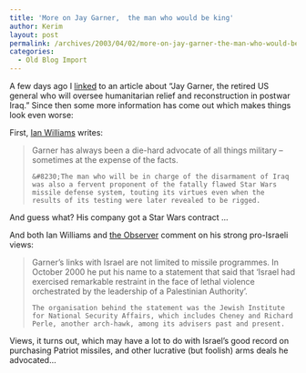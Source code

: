 ```yaml
---
title: 'More on Jay Garner,  the man who would be king'
author: Kerim
layout: post
permalink: /archives/2003/04/02/more-on-jay-garner-the-man-who-would-be-king/
categories:
  - Old Blog Import
---
```

A few days ago I <a href="http://kerim.oxus.net/nucleus/index.php?itemid=1152" onclick="_gaq.push(['_trackEvent', 'outbound-article', 'http://kerim.oxus.net/nucleus/index.php?itemid=1152', 'linked']);" >linked</a> to an article about &#8220;Jay Garner, the retired US general who will oversee humanitarian relief and reconstruction in postwar Iraq.&#8221; Since then some more information has come out which makes things look even worse:

First, <a href="http://www.alternet.org/story.html?StoryID=15512" onclick="_gaq.push(['_trackEvent', 'outbound-article', 'http://www.alternet.org/story.html?StoryID=15512', 'Ian Williams']);" >Ian Williams</a> writes:


>   Garner has always been a die-hard advocate of all things military &#8211; sometimes at the expense of the facts.  
>   
>   
>     &#8230;The man who will be in charge of the disarmament of Iraq was also a fervent proponent of the fatally flawed Star Wars missile defense system, touting its virtues even when the results of its testing were later revealed to be rigged.
>   


And guess what? His company got a Star Wars contract &#8230;

And both Ian Williams and <a href="http://www.observer.co.uk/business/story/0,6903,925325,00.html" onclick="_gaq.push(['_trackEvent', 'outbound-article', 'http://www.observer.co.uk/business/story/0,6903,925325,00.html', 'the Observer']);" >the Observer</a> comment on his strong pro-Israeli views:


>   Garner&#8217;s links with Israel are not limited to missile programmes. In October 2000 he put his name to a statement that said that &#8216;Israel had exercised remarkable restraint in the face of lethal violence orchestrated by the leadership of a Palestinian Authority&#8217;.  
>   
>   
>     The organisation behind the statement was the Jewish Institute for National Security Affairs, which includes Cheney and Richard Perle, another arch-hawk, among its advisers past and present.
>   


Views, it turns out, which may have a lot to do with Israel&#8217;s good record on purchasing Patriot missiles, and other lucrative (but foolish) arms deals he advocated&#8230;

